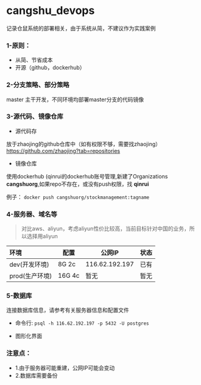 # cangshu_devops
记录仓鼠系统的部署相关，由于系统从简，不建议作为实践案例

### 1-原则：
- 从简、节省成本
- 开源（github，dockerhub）


### 2-分支策略、部分策略

master 主干开发，不同环境均部署master分支的代码镜像

### 3-源代码、镜像仓库
- 源代码存  

放于zhaojing的github仓库中（如有权限不够，需要找zhaojing）  
https://github.com/zhaojing?tab=repositories

- 镜像仓库

使用dockerhub (qinrui的dockerhub账号管理,新建了Organizations **cangshuorg**,如果repo不存在，或没有push权限，找 **qinrui**

例子：
`docker push cangshuorg/stockmanagement:tagname`

### 4-服务器、域名等
> 对比aws、aliyun，考虑aliyun性价比较高，当前目标针对中国的业务，所以选择用aliyun

|  环境  |     配置     |    公网IP     | 状态|
|:------| -------------|--------------|----|
|dev(开发环境)|  8G 2c  | 116.62.192.197| 已有|
|prod(生产环境)| 16G 4c |     暂无       | 暂无|

### 5-数据库
连接数据库信息，请参考有关服务器信息和配置文件

- 命令行:
`psql -h 116.62.192.197 -p 5432 -U postgres`

- 图形化界面

### 注意点：
- 1.由于服务器可能重建，公网IP可能会变动
- 2.数据库需要备份




